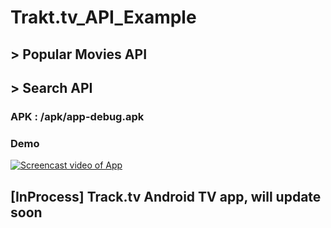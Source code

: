 # Trakt.tv_API_Example
## > Popular Movies API
## > Search API

### APK : /apk/app-debug.apk




### Demo
[![Screencast video of App](http://img.youtube.com/vi/gZFIrtWMzTQ/0.jpg)](http://www.youtube.com/watch?v=gZFIrtWMzTQ)


## [InProcess] Track.tv Android TV app, will update soon
